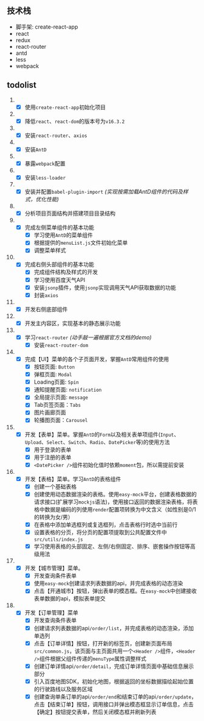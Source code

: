 ## 技术栈
- 脚手架: create-react-app
- react
- redux
- react-router
- antd
- less
- webpack

## todolist

1. - [x] 使用`create-react-app`初始化项目
2. - [x] 降低`react`、`react-dom`的版本号为`v16.3.2`
3. - [x] 安装`react-router`、`axios`
4. - [x] 安装`AntD`
5. - [x] 暴露`webpack`配置
6. - [x] 安装`less-loader`
7. - [x] 安装并配置`babel-plugin-import` *(实现按需加载AntD组件的代码及样式，优化性能)*
8. - [x] 分析项目页面结构并搭建项目目录结构
9. - [x] 完成左侧菜单组件的基本功能
     - [x] 学习使用`AntD`的菜单组件
     - [x] 根据提供的`menuList.js`文件初始化菜单
     - [x] 调整菜单样式
10. - [x] 完成右侧头部组件的基本功能
        - [x] 完成组件结构及样式的开发
        - [x] 学习使用百度天气API
        - [x] 安装`jsonp`插件，使用`jsonp`实现调用天气API获取数据的功能
        - [x] 封装`axios`
11. - [x] 开发右侧底部组件
12. - [x] 开发主内容区，实现基本的静态展示功能
13. - [x] 学习`react-router` *(动手敲一遍根据官方文档的demo)*
       - [x] 安装`react-router-dom`
14. - [x] 完成【UI】菜单的各个子页面开发，掌握`AntD`常用组件的使用
       - [x] 按钮页面: `Button`
       - [x] 弹框页面: `Modal`
       - [x] Loading页面: `Spin`
       - [x] 通知提醒页面: `notification`
       - [x] 全局提示页面: `message`
       - [x] Tab页签页面：`Tabs`
       - [x] 图片画廊页面
       - [x] 轮播图页面：`Carousel`
15. - [x] 开发【表单】菜单。掌握`AntD`的`Form`以及相关表单项组件(`Input`、`Upload`、`Select`、`Switch`、`Radio`、`DatePicker`等)的使用方法
       - [x] 用于登录的表单
       - [x] 用于注册的表单
       - [x] `<DatePicker />`组件初始化值时依赖`moment`包，所以需提前安装
16. - [x] 开发【表格】菜单。学习`AntD`的表格组件
       - [x] 创建一个基础表格
       - [x] 创建使用动态数据渲染的表格。使用`easy-mock`平台，创建表格数据的请求接口(扩展学习`mockjs`语法)，使用接口返回的数据渲染表格，将表格中数据是编码的列使用`render`配置项转换为中文含义（如性别是0/1的转换为女/男）
       - [x] 在表格中添加单选框列或复选框列，点击表格行时选中当前行
       - [x] 设置表格的分页，将分页的配置项提取到公共配置文件中`src/utils/index.js`
       - [x] 学习使用表格的头部固定、左侧/右侧固定、排序、嵌套操作按钮等高级用法
17. - [x] 开发【城市管理】菜单。
       - [x] 开发查询条件表单
       - [x] 使用`easy-mock`创建请求列表数据的api，并完成表格的动态渲染
       - [x] 点击【开通城市】按钮，弹出表单的模态框。在`easy-mock`中创建接收表单数据的api，模拟表单提交
18. - [x] 开发【订单管理】菜单
       - [x] 开发查询条件表单
       - [x] 创建请求列表数据的api`/order/list`，并完成表格的动态渲染，添加单选列
       - [x] 点击【订单详情】按钮，打开新的标签页，创建新页面布局`src/common.js`，该页面与主页面共用一个`<Header />`组件，`<Header />`组件根据父组件传递的`menuType`属性调整样式
       - [x] 创建订单详情api`/order/detail`，完成订单详情页面中基础信息展示部分
       - [x] 引入百度地图SDK，初始化地图，根据返回的坐标数据描绘起始位置的行驶路线以及服务区域
       - [x] 创建查询单条订单的api`/order/end`和结束订单的api`/order/update`，点击【结束订单】按钮，调用接口并弹出模态框显示订单信息，点击【确定】按钮提交表单，然后关闭模态框并刷新列表